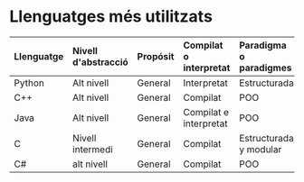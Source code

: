 # Llenguatges més utilitzats

| Llenguatge | Nivell d'abstracció | Propósit | Compilat o interpretat | Paradigma o paradigmes|
|:-|:-|:-|:-|:-|
| Python |Alt nivell | General | Interpretat | Estructurada|
| C++ | Alt nivell | General | Compilat | POO | 
| Java |Alt nivell | General | Compilat e interpretat | POO
| C | Nivell intermedi | General | Compilat | Estructurada y modular
| C# | alt nivell | General | Compilat | POO |